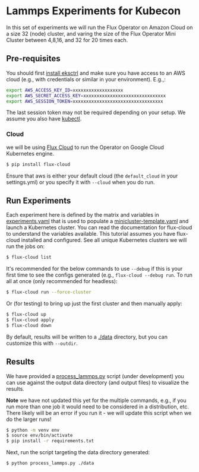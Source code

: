 # Lammps Experiments for Kubecon

In this set of experiments we will run the Flux Operator on Amazon Cloud on a size 32 (node)
cluster, and varing the size of the Flux Operator Mini Cluster between 4,8,16, and 32 for 20
times each.

## Pre-requisites

You should first [install eksctrl](https://github.com/weaveworks/eksctl) and make sure you have access to an AWS cloud (e.g.,
with credentials or similar in your environment). E.g.,:

```bash
export AWS_ACCESS_KEY_ID=xxxxxxxxxxxxxxxxxxx
export AWS_SECRET_ACCESS_KEY=xxxxxxxxxxxxxxxxxxxxxxxxxxxxxxx
export AWS_SESSION_TOKEN=xxxxxxxxxxxxxxxxxxxxxxxxxxxxxxxxxx
```

The last session token may not be required depending on your setup.
We assume you also have [kubectl](https://kubernetes.io/docs/tasks/tools/).

### Cloud

we will be using [Flux Cloud](https://github.com/converged-computing/flux-cloud) 
to run the Operator on Google Cloud Kubernetes engine.

```bash
$ pip install flux-cloud 
```

Ensure that aws is either your default cloud (the `default_cloud` in your settings.yml)
or you specify it with `--cloud` when you do run.


## Run Experiments

Each experiment here is defined by the matrix and variables in [experiments.yaml](experiment.yaml) that is used to
populate a [minicluster-template.yaml](minicluster-template.yaml) and launch a Kubernetes cluster.
You can read the documentation for flux-cloud to understand the variables available.
This tutorial assumes you have flux-cloud installed and configured. See all unique Kubernetes clusters
we will run the jobs on:

```bash
$ flux-cloud list
```

It's recommended for the below commands to use `--debug` if this is your first
time to see the configs generated (e.g., `flux-cloud --debug run`. 
To run all at once (only recommended for headless):

```bash
$ flux-cloud run --force-cluster
```

Or (for testing) to bring up just the first cluster and then manually apply:

```bash
$ flux-cloud up
$ flux-cloud apply
$ flux-cloud down
```

By default, results will be written to a [./data](data) directory, but you can customize this with `--outdir`.

## Results

We have provided  a [process_lammps.py](process_lammps.py) script (under development) you can
use against the output data directory (and output files) to visualize the results.

**Note** we have not updated this yet for the multiple commands, e.g., if you
run more than one job it would need to be considered in a distribution, etc. 
There likely will be an error if you run it - we will update this script when we do the larger runs!

```bash
$ python -m venv env 
$ source env/bin/activate
$ pip install -r requirements.txt
```

Next, run the script targeting the data directory generated:

```bash
$ python process_lammps.py ./data
```

